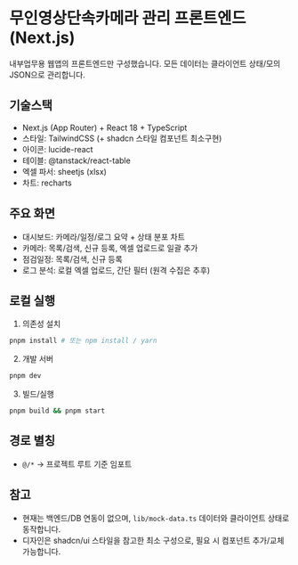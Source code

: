 # 무인영상단속카메라 관리 프론트엔드 (Next.js)

내부업무용 웹앱의 프론트엔드만 구성했습니다. 모든 데이터는 클라이언트 상태/모의 JSON으로 관리합니다.

## 기술스택
- Next.js (App Router) + React 18 + TypeScript
- 스타일: TailwindCSS (+ shadcn 스타일 컴포넌트 최소구현)
- 아이콘: lucide-react
- 테이블: @tanstack/react-table
- 엑셀 파서: sheetjs (xlsx)
- 차트: recharts

## 주요 화면
- 대시보드: 카메라/일정/로그 요약 + 상태 분포 차트
- 카메라: 목록/검색, 신규 등록, 엑셀 업로드로 일괄 추가
- 점검일정: 목록/검색, 신규 등록
- 로그 분석: 로컬 엑셀 업로드, 간단 필터 (원격 수집은 추후)

## 로컬 실행
1. 의존성 설치

```bash
pnpm install # 또는 npm install / yarn
```

2. 개발 서버

```bash
pnpm dev
```

3. 빌드/실행

```bash
pnpm build && pnpm start
```

## 경로 별칭
- `@/*` → 프로젝트 루트 기준 임포트

## 참고
- 현재는 백엔드/DB 연동이 없으며, `lib/mock-data.ts` 데이터와 클라이언트 상태로 동작합니다.
- 디자인은 shadcn/ui 스타일을 참고한 최소 구성으로, 필요 시 컴포넌트 추가/교체 가능합니다.
